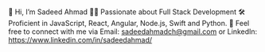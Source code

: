 👋 Hi, I’m Sadeed Ahmad
🧑‍💻 Passionate about Full Stack Development
🛠️ Proficient in JavaScript, React, Angular, Node.js, Swift and Python. 
📧 Feel free to connect with me via Email: sadeedahmadch@gmail.com or LinkedIn: https://www.linkedin.com/in/sadeedahmad/

<!---
sadeedch/sadeedch is a ✨ special ✨ repository because its `README.md` (this file) appears on your GitHub profile.
You can click the Preview link to take a look at your changes.
--->
